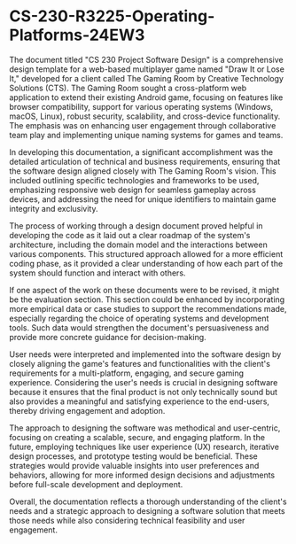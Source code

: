 # CS-230-R3225-Operating-Platforms-24EW3

The document titled "CS 230 Project Software Design" is a comprehensive design template for a web-based multiplayer game named "Draw It or Lose It," developed for a client called The Gaming Room by Creative Technology Solutions (CTS). The Gaming Room sought a cross-platform web application to extend their existing Android game, focusing on features like browser compatibility, support for various operating systems (Windows, macOS, Linux), robust security, scalability, and cross-device functionality. The emphasis was on enhancing user engagement through collaborative team play and implementing unique naming systems for games and teams.

In developing this documentation, a significant accomplishment was the detailed articulation of technical and business requirements, ensuring that the software design aligned closely with The Gaming Room's vision. This included outlining specific technologies and frameworks to be used, emphasizing responsive web design for seamless gameplay across devices, and addressing the need for unique identifiers to maintain game integrity and exclusivity.

The process of working through a design document proved helpful in developing the code as it laid out a clear roadmap of the system's architecture, including the domain model and the interactions between various components. This structured approach allowed for a more efficient coding phase, as it provided a clear understanding of how each part of the system should function and interact with others.

If one aspect of the work on these documents were to be revised, it might be the evaluation section. This section could be enhanced by incorporating more empirical data or case studies to support the recommendations made, especially regarding the choice of operating systems and development tools. Such data would strengthen the document's persuasiveness and provide more concrete guidance for decision-making.

User needs were interpreted and implemented into the software design by closely aligning the game's features and functionalities with the client's requirements for a multi-platform, engaging, and secure gaming experience. Considering the user's needs is crucial in designing software because it ensures that the final product is not only technically sound but also provides a meaningful and satisfying experience to the end-users, thereby driving engagement and adoption.

The approach to designing the software was methodical and user-centric, focusing on creating a scalable, secure, and engaging platform. In the future, employing techniques like user experience (UX) research, iterative design processes, and prototype testing would be beneficial. These strategies would provide valuable insights into user preferences and behaviors, allowing for more informed design decisions and adjustments before full-scale development and deployment.

Overall, the documentation reflects a thorough understanding of the client's needs and a strategic approach to designing a software solution that meets those needs while also considering technical feasibility and user engagement.
